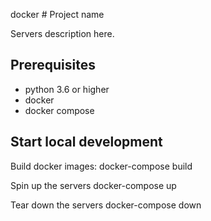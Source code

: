 docker # Project name

Servers description here.

## Prerequisites

- python 3.6 or higher
- docker
- docker compose


## Start local development

Build docker images:
    docker-compose build
    
Spin up the servers 
    docker-compose up
    
Tear down the servers
    docker-compose down
